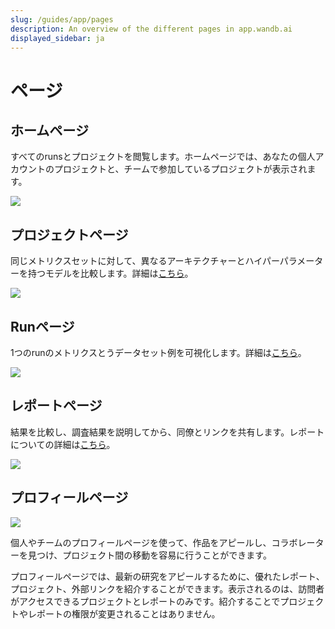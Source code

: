 ```yaml
---
slug: /guides/app/pages
description: An overview of the different pages in app.wandb.ai
displayed_sidebar: ja
---
```


# ページ

## ホームページ

すべてのrunsとプロジェクトを閲覧します。ホームページでは、あなたの個人アカウントのプロジェクトと、チームで参加しているプロジェクトが表示されます。

![](/images/app_ui/home_page.png)

## プロジェクトページ

同じメトリクスセットに対して、異なるアーキテクチャーとハイパーパラメーターを持つモデルを比較します。詳細は[こちら](project-page.md)。

![](/images/app_ui/project_page.png)

## Runページ

1つのrunのメトリクスとうデータセット例を可視化します。詳細は[こちら](run-page.md)。

![](/images/app_ui/run_page.png)

## レポートページ

結果を比較し、調査結果を説明してから、同僚とリンクを共有します。レポートについての詳細は[こちら](../../../guides/reports/intro.md)。

![](/images/app_ui/example_report_for_molecules.png)
## プロフィールページ

![](/images/app_ui/profile_page_overview.webp)

個人やチームのプロフィールページを使って、作品をアピールし、コラボレーターを見つけ、プロジェクト間の移動を容易に行うことができます。

プロフィールページでは、最新の研究をアピールするために、優れたレポート、プロジェクト、外部リンクを紹介することができます。表示されるのは、訪問者がアクセスできるプロジェクトとレポートのみです。紹介することでプロジェクトやレポートの権限が変更されることはありません。